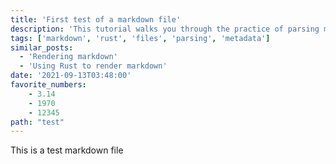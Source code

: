 ```yaml
---
title: 'First test of a markdown file'
description: 'This tutorial walks you through the practice of parsing markdown files for metadata'
tags: ['markdown', 'rust', 'files', 'parsing', 'metadata']
similar_posts:
  - 'Rendering markdown'
  - 'Using Rust to render markdown'
date: '2021-09-13T03:48:00'
favorite_numbers:
    - 3.14
    - 1970
    - 12345
path: "test"
---
```

This is a test markdown file